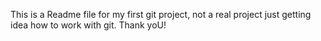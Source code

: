 This is a Readme file for my first git project, not a real project just getting idea how to work with git. Thank yoU! 
